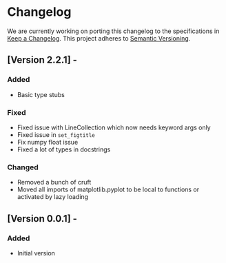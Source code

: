 # Changelog

We are currently working on porting this changelog to the specifications in
[Keep a Changelog](https://keepachangelog.com/en/1.0.0/).
This project adheres to [Semantic Versioning](https://semver.org/spec/v2.0.0.html).

## [Version 2.2.1] -

### Added
* Basic type stubs

### Fixed
* Fixed issue with LineCollection which now needs keyword args only
* Fixed issue in `set_figtitle`
* Fix numpy float issue
* Fixed a lot of types in docstrings

### Changed
* Removed a bunch of cruft
* Moved all imports of matplotlib.pyplot to be local to functions or activated by lazy loading


## [Version 0.0.1] -

### Added
* Initial version
